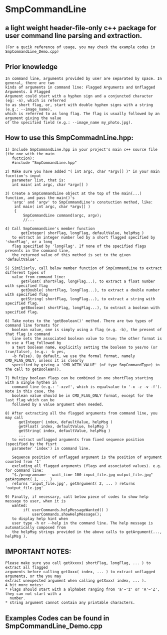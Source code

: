 # SmpCommandLine 
## a light weight header-file-only c++ package for user command line parsing and extraction.

    (For a qucik reference of usage, you may check the example codes in SmpCommandLine_Demo.cpp)
  
  ## Prior knowledge 
    In command line, arguments provided by user are separated by space. In general, there are two 
    kinds of arguments in command line: Flagged Arguments and Unflagged Arguments. A Flagged 
    Argument could start with a hyphen sign and a conjuncted character (eg: -n), which is referred
    to as short flag, or, start with double hyphen signs with a string (e.g.: --image_name), 
    which is referred to as long flag. The flag is usually followed by an argument giving the value
    of the specified field (e.g.: --image_name my_photo.jpg).
    
  ## How to use this SmpCommadnLine.hpp:
    1) Include SmpCommandLine.hpp in your project's main c++ source file (the one with the main 
       fuctcion):
       #include "SmpCommandLine.hpp"
    
    2) Make sure you have added "( int argc, char *argv[] )" in your main fucntion's input 
       parameter list, that is: 
       int main( int argc, char *argv[] ) 
    
    3) Create a SmpCommandLine object at the top of the main(...) function, and pass the main()'s
       'argc' and 'argv' to SmpCommandLine's constuction method, like: 
        int main( int argc, char *argv[] ) 
        {
            SmpCommandLine command(argc, argv); 
            //...
        
    4) Call SmpCommandLine's member function
           getInteger( shorFlag, longFlag, defaultValue, helpMsg )
       to extract an integer number led by a short flagged specified by 'shorFlag', or a long 
       flag specified by 'longFlag'. If none of the specified flags presents in the command line,
       the returned value of this method is set to the given 'defaultValue'.
    
    5) Similiarly, call below member function of SmpCommandLine to extract different types of 
       value from command line:
           getFloat( shortFlag, longFlag...), to extract a float number with specified flag
           getDouble( shortFlag, longFlag...), to extract a double number with specified flag
           getString( shortFlag, longFlag...), to extract a string with specified flag. 
           getBoolean( shortFlag, longFlag...), to extract a boolean with specified flag. 
    
    6) Take notes to the 'getBoolean()' method. There are two types of command line formats for 
       boolean value, one is simply using a flag (e.g. -b), the present of that flag in command
       line sets the associated boolean value to true; the other format is to use a flag followed by  
       a text boolean name, explicitly setting the boolean to yes/no (or true/false), (e.g.: -b yes, 
       -b false). By default, we use the formal format, namely CMD_FLAG_ONLY, unless it is clearly
       specified by giving a 'CMD_WITH_VALUE' (of type SmpCommandType) in the call to getBoolean().
    
    7) Multipy boolean flags can be combined in one shortFlag starting with a single hythen in 
       command line (e.g.: '-xzvf', which is equalvalue to '-x -z -v -f'). Note in this case, the 
       boolean value should be in CMD_FLAG_ONLY format, except for the last flag which can be 
       followed by a value argument when needed.
    
    8) After extracting all the flagged arguments from command line, you may call 
          getInteger( index, defaultValue, helpMsg )
          getFloat( index, defaultValue, helpMsg )
          getString( index, defaultValue, helpMsg )
          ...
       to extract unflagged arguments from fixed sequence position (specified by the fisrt 
       parameter 'index') in command line. 
       
       Sequence position of unflagged argument is the position of argument counted from '1' 
       excluding all flagged arguments (flags and associated values). e.g. for command line: 
       "$./programname --wait_time 100 input_file.jpg output_file.jpg" getArgument( 1, ... ) 
       returns 'input_file.jpg', getArgument( 2, ... ) returns 'output_file.jpg' 
      
    9) Finally, if necessary, call below piece of codes to show help message to user, when it is 
       wanted:
            if( userCommands.helpMessageWanted() )
                userCommands.showHelpMessage();
       to display help hint when 
       user type -h or --help in the command line. The help message is automatically composed from 
       the helpMsg strings provided in the above calls to getArgument(..., helpMsg ).
  
  ## IMPORTANT NOTES: 
    Please make sure you call getXxxxx( shortFlag, longFlag, ... ) to extract all flagged 
    arguments before calling getXxxx( index, ... ) to extract unflagged arguments, or the you may 
    extract unexpected argument when calling getXxxx( index, ... ). 
    A bit more notes:
    * Flags should start with a alphabet ranging from 'a'~'z' or 'A'~'Z', they can not start with a
      number.
    * string argument cannot contain any printable characters.
  
  ## Examples Codes can be found in SmpCommandLine_Demo.cpp
  
